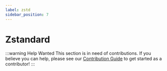 ```yaml
---
label: zstd
sidebar_position: 7
---
```


# Zstandard

:::warning Help Wanted
This section is in need of contributions. If you believe you can help, please see our [Contribution Guide](../contribution-guide.md) to get started as a contributor!
:::